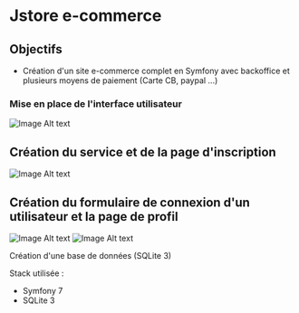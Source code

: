 
# Jstore e-commerce

## Objectifs

- Création d'un site e-commerce complet en Symfony avec backoffice et plusieurs moyens de paiement (Carte CB, paypal ...)

### Mise en place de l'interface utilisateur 


![Image Alt text](public/assets/images/github/homepage.png)


##  Création du service et de la page d'inscription 

![Image Alt text](public/assets/images/github/signup.png)


##  Création du formulaire de connexion d'un utilisateur et la page de profil 

![Image Alt text](public/assets/images/github/signin.png)
![Image Alt text](public/assets/images/github/account.png)

Création d'une base de données (SQLite 3)

Stack utilisée :
* Symfony 7
* SQLite 3



